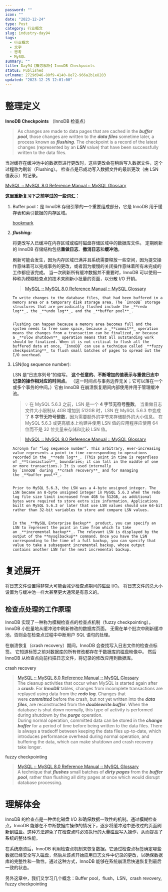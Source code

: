 ```yaml
---
password: ""
icon: ""
date: "2023-12-24"
type: Post
category: 行业概念
slug: industry-day94
tags:
  - 行业概念
  - 文字
  - 思考
  - MySQL
summary: ""
title: Day94【概念解析】InnoDB Checkpoints
status: Published
urlname: 2729d946-80f9-4140-8e72-966a2b1e8283
updated: "2023-12-25 12:01:00"
---
```


# 整理定义

**InnoDB Checkpoints** （InnoDB 检查点）

> As changes are made to data pages that are cached in the ***buffer pool***, those changes are written to the ***data files*** sometime later, a process known as ***flushing***. The checkpoint is a record of the latest changes (represented by an ***LSN*** value) that have been successfully written to the data files.

当对缓存在缓冲池中的数据页进行更改时，这些更改会在稍后写入数据文件，这个过程称为刷新（Flushing）。 检查点是已成功写入数据文件的最新更改（由 LSN 值表示）的记录。

[MySQL :: MySQL 8.0 Reference Manual :: MySQL Glossary](https://dev.mysql.com/doc/refman/8.0/en/glossary.html#glos_checkpoint)

**这里重新复习下之前学过的一些词汇：**

1.  Buffer pool：是 InnoDB 存储引擎的一个重要组成部分，它是 InnoDB 用于缓存表和索引数据的内存区域。

    [bookmark](https://kuangyichen.com/article/industry-day59)

2.  _**flushing:**_

    将更改写入已缓冲在内存区域或临时磁盘存储区域中的数据库文件。 定期刷新的 InnoDB 存储结构包括**重做日志**、**撤消日志**和**缓冲池**。

    刷新可能会发生，因为内存区域已满并且系统需要释放一些空间，因为提交操作意味着可以完成事务的更改，或者因为缓慢的关闭操作意味着所有未完成的工作都应该完成。 当一次刷新所有缓冲数据并不重要时，InnoDB 可以使用一种称为模糊检查点的技术来刷新小批量的页面，以分散 I/O 开销。

    > [MySQL :: MySQL 8.0 Reference Manual :: MySQL Glossary](https://dev.mysql.com/doc/refman/8.0/en/glossary.html#glos_flush)

        To write changes to the database files, that had been buffered in a memory area or a temporary disk storage area. The `InnoDB` storage structures that are periodically flushed include the _**redo log**_, the _**undo log**_, and the _**buffer pool**_.


        Flushing can happen because a memory area becomes full and the system needs to free some space, because a _**commit**_ operation means the changes from a transaction can be finalized, or because a _**slow shutdown**_ operation means that all outstanding work should be finalized. When it is not critical to flush all the buffered data at once, `InnoDB` can use a technique called _**fuzzy checkpointing**_ to flush small batches of pages to spread out the I/O overhead.

3.  LSN(log sequence number):

    LSN 是“日志序列号”的缩写。 **这个任意的、不断增加的值表示与重做日志中记录的操作相对应的时间点**。 （这一时间点与事务边界无关；它可以落在一个或多个事务的中间。）它由 InnoDB 在崩溃恢复期间内部使用并用于管理缓冲池。

    > 💡 在 MySQL 5.6.3 之前，LSN 是一个 **4 字节无符号整数**。 当重做日志文件大小限制从 4GB 增加到 512GB 时，LSN 在 MySQL 5.6.3 中变成了 **8 字节无符号整数**，因为需要额外的字节来存储额外的大小信息。 在 MySQL 5.6.3 或更高版本上构建并使用 LSN 值的应用程序应使用 64 位而不是 32 位变量来存储和比较 LSN 值。

    > [MySQL :: MySQL 8.0 Reference Manual :: MySQL Glossary](https://dev.mysql.com/doc/refman/8.0/en/glossary.html#glos_lsn)

        Acronym for “log sequence number”. This arbitrary, ever-increasing value represents a point in time corresponding to operations recorded in the _**redo log**_. (This point in time is regardless of _**transaction**_ boundaries; it can fall in the middle of one or more transactions.) It is used internally by `InnoDB` during _**crash recovery**_ and for managing the _**buffer pool**_.


        Prior to MySQL 5.6.3, the LSN was a 4-byte unsigned integer. The LSN became an 8-byte unsigned integer in MySQL 5.6.3 when the redo log file size limit increased from 4GB to 512GB, as additional bytes were required to store extra size information. Applications built on MySQL 5.6.3 or later that use LSN values should use 64-bit rather than 32-bit variables to store and compare LSN values.


        In the _**MySQL Enterprise Backup**_ product, you can specify an LSN to represent the point in time from which to take an _**incremental backup**_. The relevant LSN is displayed by the output of the **mysqlbackup** command. Once you have the LSN corresponding to the time of a full backup, you can specify that value to take a subsequent incremental backup, whose output contains another LSN for the next incremental backup.

# 复述展开

将日志文件设置得非常大可能会减少检查点期间的磁盘 I/O。 将日志文件的总大小设置为与缓冲池一样大甚至更大通常是有意义的。

## **检查点处理的工作原理**

InnoDB 实现了一种称为模糊检查点的检查点机制（fuzzy checkpointing）。 InnoDB 小批量地从缓冲池中刷新修改的数据库页面。 无需在单个批次中刷新缓冲池，否则会在检查点过程中中断用户 SQL 语句的处理。

在崩溃恢复（crash recovery）期间，InnoDB 会查找写入日志文件的检查点标签。 它知道标签之前对数据库的所有修改都存在于数据库的磁盘映像中。 然后 InnoDB 从检查点向前扫描日志文件，将记录的修改应用到数据库。

crash recovery

> [MySQL :: MySQL 8.0 Reference Manual :: MySQL Glossary](https://dev.mysql.com/doc/refman/8.0/en/glossary.html#glos_crash_recovery)  
> The cleanup activities that occur when MySQL is started again after a ***crash***. For ***InnoDB*** tables, changes from incomplete transactions are replayed using data from the ***redo log***. Changes that were ***committed*** before the crash, but not yet written into the ***data files***, are reconstructed from the ***doublewrite buffer***. When the database is shut down normally, this type of activity is performed during shutdown by the ***purge*** operation.  
> During normal operation, committed data can be stored in the ***change buffer*** for a period of time before being written to the data files. There is always a tradeoff between keeping the data files up-to-date, which introduces performance overhead during normal operation, and buffering the data, which can make shutdown and crash recovery take longer.

fuzzy checkpointing

> [MySQL :: MySQL 8.0 Reference Manual :: MySQL Glossary](https://dev.mysql.com/doc/refman/8.0/en/glossary.html#glos_fuzzy_checkpointing)  
> A technique that ***flushes*** small batches of ***dirty pages*** from the ***buffer pool***, rather than flushing all dirty pages at once which would disrupt database processing.

# 理解体会

InnoDB 的检查点是一种优化磁盘 I/O 和确保数据一致性的机制。通过模糊检查点，InnoDB 能够在不中断数据库操作的情况下，逐步将缓冲池中更改过的页面刷新到磁盘。这种方法避免了在检查点时必须执行的大量磁盘写入操作，从而提高了系统的整体性能。

在系统崩溃后，InnoDB 利用检查点机制来恢复数据。它通过检查点标签确定哪些数据已经安全写入磁盘，然后从该点开始应用日志文件中记录的更改，以确保数据库的完整性和一致性。通过这种方式，InnoDB 能够在系统崩溃后快速恢复到最后一致的状态。

另外这章中，我们又学习几个概念：Buffer pool，flush，LSN，crash revovery, fuzzy checkpointing

